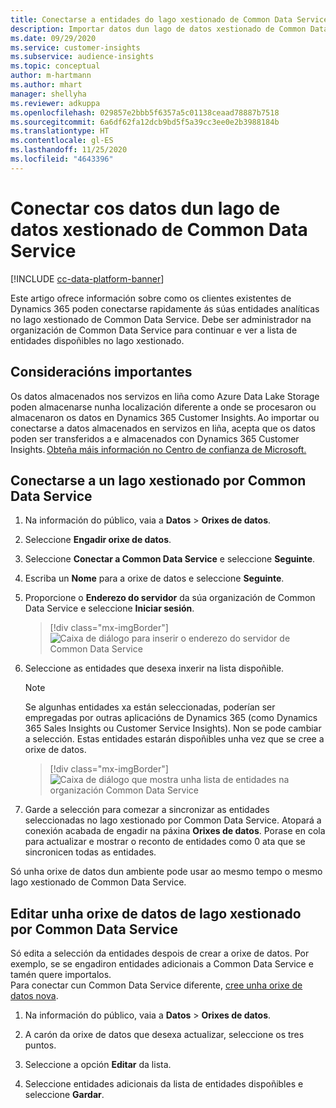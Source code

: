 ```yaml
---
title: Conectarse a entidades do lago xestionado de Common Data Service
description: Importar datos dun lago de datos xestionado de Common Data Service.
ms.date: 09/29/2020
ms.service: customer-insights
ms.subservice: audience-insights
ms.topic: conceptual
author: m-hartmann
ms.author: mhart
manager: shellyha
ms.reviewer: adkuppa
ms.openlocfilehash: 029857e2bbb5f6357a5c01138ceaad78887b7518
ms.sourcegitcommit: 6a6df62fa12dcb9bd5f5a39cc3ee0e2b3988184b
ms.translationtype: HT
ms.contentlocale: gl-ES
ms.lasthandoff: 11/25/2020
ms.locfileid: "4643396"
---
```

# <a name="connect-to-data-in-a-common-data-service-managed-data-lake"></a>Conectar cos datos dun lago de datos xestionado de Common Data Service

[!INCLUDE [cc-data-platform-banner](../includes/cc-data-platform-banner.md)]

Este artigo ofrece información sobre como os clientes existentes de Dynamics 365 poden conectarse rapidamente ás súas entidades analíticas no lago xestionado de Common Data Service. Debe ser administrador na organización de Common Data Service para continuar e ver a lista de entidades dispoñibles no lago xestionado.

## <a name="important-considerations"></a>Consideracións importantes

Os datos almacenados nos servizos en liña como Azure Data Lake Storage poden almacenarse nunha localización diferente a onde se procesaron ou almacenaron os datos en Dynamics 365 Customer Insights. Ao importar ou conectarse a datos almacenados en servizos en liña, acepta que os datos poden ser transferidos a e almacenados con Dynamics 365 Customer Insights. [Obteña máis información no Centro de confianza de Microsoft.](https://www.microsoft.com/trust-center)

## <a name="connect-to-a-common-data-service-managed-lake"></a>Conectarse a un lago xestionado por Common Data Service

1. Na información do público, vaia a **Datos** > **Orixes de datos**.

2. Seleccione **Engadir orixe de datos**.

3. Seleccione **Conectar a Common Data Service** e seleccione **Seguinte**.

4. Escriba un **Nome** para a orixe de datos e seleccione **Seguinte**.

5. Proporcione o **Enderezo do servidor** da súa organización de Common Data Service e seleccione **Iniciar sesión**.

   > [!div class="mx-imgBorder"]
   > ![Caixa de diálogo para inserir o enderezo do servidor de Common Data Service](media/enter-CDS-org-details.png)

6. Seleccione as entidades que desexa inxerir na lista dispoñible.    

   > [!NOTE]
   > Se algunhas entidades xa están seleccionadas, poderían ser empregadas por outras aplicacións de Dynamics 365 (como Dynamics 365 Sales Insights ou Customer Service Insights). Non se pode cambiar a selección. Estas entidades estarán dispoñibles unha vez que se cree a orixe de datos.

   > [!div class="mx-imgBorder"]
   > ![Caixa de diálogo que mostra unha lista de entidades na organización Common Data Service](media/select-analytical-entities.png)

7. Garde a selección para comezar a sincronizar as entidades seleccionadas no lago xestionado por Common Data Service. Atopará a conexión acabada de engadir na páxina **Orixes de datos**. Porase en cola para actualizar e mostrar o reconto de entidades como 0 ata que se sincronicen todas as entidades.

Só unha orixe de datos dun ambiente pode usar ao mesmo tempo o mesmo lago xestionado de Common Data Service.

## <a name="edit-a-common-data-service-managed-lake-data-source"></a>Editar unha orixe de datos de lago xestionado por Common Data Service

Só edita a selección da entidades despois de crear a orixe de datos. Por exemplo, se se engadiron entidades adicionais a Common Data Service e tamén quere importalos.    
Para conectar cun Common Data Service diferente, [cree unha orixe de datos nova](#connect-to-a-common-data-service-managed-lake).

1. Na información do público, vaia a **Datos** > **Orixes de datos**.

2. A carón da orixe de datos que desexa actualizar, seleccione os tres puntos.

3. Seleccione a opción **Editar** da lista.

4. Seleccione entidades adicionais da lista de entidades dispoñibles e seleccione **Gardar**.
